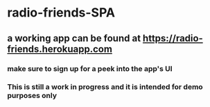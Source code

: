 # radio-friends-SPA
## a working app can be found at **https://radio-friends.herokuapp.com**
### make sure to sign up for a peek into the app's UI
### This is still a work in progress and it is intended for demo purposes only
